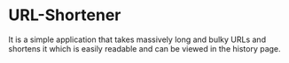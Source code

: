 # URL-Shortener
It is a simple application that takes massively long and bulky URLs and shortens it which is easily readable and can be viewed in the history page.
